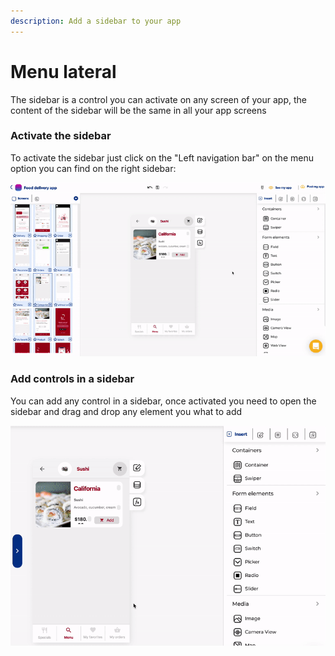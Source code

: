 ```yaml
---
description: Add a sidebar to your app
---
```


# Menu lateral

The sidebar is a control you can activate on any screen of your app, the content of the sidebar will be the same in all your app screens

### Activate the sidebar

To activate the sidebar just click on the "Left navigation bar" on the menu option you can find on the right sidebar:

![Activate the sidebar](../.gitbook/assets/sidebar.gif)

### Add controls in a sidebar

You can add any control in a sidebar, once activated you need to open the sidebar and drag and drop any element you what to add

![Add controls in a sidebar](../.gitbook/assets/add-elements-to-sidebar.gif)

